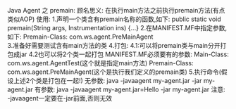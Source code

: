 Java Agent 之 premain:
顾名思义: 在执行main方法之前执行premain方法(有点类似AOP)
使用:
    1.声明一个类含有premain名称的函数,如下:
        public static void premain(String args, Instrumentation ins) {...}
    2.在MANIFEST.MF中指定参数,如下:
        Premain-Class: com.ws.agent.PreMainAgent    
    3.准备好需要测试含有main方法的类
    4.打包:
        4.1:可以将premain类与main分开打包成jar
        4.2也可以将2个类一起打包
        MANIFEST.MF必须要有的参数:
            Main-Class: com.ws.agent.AgentTest(这个就是指定main方法)
            Premain-Class: com.ws.agent.PreMainAgent(这个是执行我们定义的premain类)
    5.执行命令(假设上述2个类是打包在一起!)
       无参数: java -javaagent my-agent.jar -jar my-agent.jar
       有参数: java -javaagent my-agent.jar=Hello -jar my-agent.jar
       注意: -javaagent一定要在-jar前面,否则无效
                
            
    